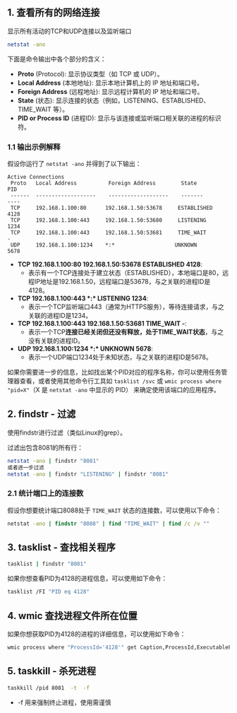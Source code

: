 ## 1. 查看所有的网络连接

显示所有活动的TCP和UDP连接以及监听端口

```sh
netstat -ano
```

下面是命令输出中各个部分的含义：

- **Proto** (Protocol): 显示协议类型（如 TCP 或 UDP）。
- **Local Address** (本地地址): 显示本地计算机上的 IP 地址和端口号。
- **Foreign Address** (远程地址): 显示远程计算机的 IP 地址和端口号。
- **State** (状态): 显示连接的状态（例如，LISTENING、ESTABLISHED、TIME_WAIT 等）。
- **PID or Process ID** (进程ID): 显示与该连接或监听端口相关联的进程的标识符。

### 1.1 输出示例解释

假设你运行了 `netstat -ano` 并得到了以下输出：

```
Active Connections
 Proto   Local Address          Foreign Address        State           PID
 ------  -------------------    -------------------    -------         ----
 TCP     192.168.1.100:80      192.168.1.50:53678     ESTABLISHED     4128
 TCP     192.168.1.100:443     192.168.1.50:53680     LISTENING       1234
 TCP     192.168.1.100:443     192.168.1.50:53681     TIME_WAIT       -
 UDP     192.168.1.100:1234    *:*                   UNKNOWN         5678
```

- **TCP 192.168.1.100:80 192.168.1.50:53678 ESTABLISHED 4128**:
  - 表示有一个TCP连接处于建立状态（ESTABLISHED），本地端口是80，远程IP地址是192.168.1.50，远程端口是53678，与之关联的进程ID是4128。
- **TCP 192.168.1.100:443 \*:\* LISTENING 1234**:
  - 表示一个TCP监听端口443（通常为HTTPS服务），等待连接请求，与之关联的进程ID是1234。
- **TCP 192.168.1.100:443 192.168.1.50:53681 TIME_WAIT -**:
  - 表示一个TCP**连接已经关闭但还没有释放，处于TIME_WAIT状态**，与之没有关联的进程ID。
- **UDP 192.168.1.100:1234 \*:\* UNKNOWN 5678**:
  - 表示一个UDP端口1234处于未知状态，与之关联的进程ID是5678。

如果你需要进一步的信息，比如找出某个PID对应的程序名称，你可以使用任务管理器查看，或者使用其他命令行工具如 `tasklist /svc` 或 `wmic process where "pid=X"`（X 是 `netstat -ano` 中显示的 PID） 来确定使用该端口的应用程序。

## 2. findstr - 过滤

使用findstr进行过滤（类似Linux的grep）。

过滤出包含8081的所有行：

```sh
netstat -ano | findstr "8081"
或者进一步过滤
netstat -ano | findstr "LISTENING" | findstr "8081"
```

### 2.1 统计端口上的连接数

假设你想要统计端口8088处于 `TIME_WAIT` 状态的连接数，可以使用以下命令：

```bat
netstat -ano | findstr "8088" | find "TIME_WAIT" | find /c /v ""
```



## 3. tasklist - 查找相关程序

```sh
tasklist | findstr "8081"
```

如果你想查看PID为4128的进程信息，可以使用如下命令：

```sh
tasklist /FI "PID eq 4128"
```

## 4. wmic 查找进程文件所在位置

如果你想获取PID为4128的进程的详细信息，可以使用如下命令：

```bat
wmic process where "ProcessId='4128'" get Caption,ProcessId,ExecutablePath
```

## 5. taskkill - 杀死进程

```sh
taskkill /pid 8081  -t  -f
```

- -f 用来强制终止进程，使用需谨慎

